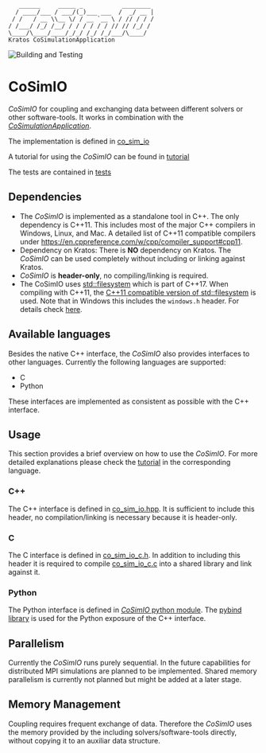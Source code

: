 ~~~
   ______     _____ _           ________
  / ____/___ / ___/(_)___ ___  /  _/ __ |
 / /   / __ \\__ \/ / __ `__ \ / // / / /
/ /___/ /_/ /__/ / / / / / / // // /_/ /
\____/\____/____/_/_/ /_/ /_/___/\____/
Kratos CoSimulationApplication
~~~

![Building and Testing](https://github.com/KratosMultiphysics/CoSimIO/workflows/Building%20and%20Testing/badge.svg?event=schedule)

# CoSimIO

_CoSimIO_ for coupling and exchanging data between different solvers or other software-tools. It works in combination with the [_CoSimulationApplication_](https://github.com/KratosMultiphysics/Kratos/tree/master/applications/CoSimulationApplication).

The implementation is defined in [co_sim_io](co_sim_io)

A tutorial for using the _CoSimIO_ can be found in [tutorial](tutorial)

The tests are contained in [tests](tests)

## Dependencies
- The _CoSimIO_ is implemented as a standalone tool in C++. The only dependency is C++11. This includes most of the major C++ compilers in Windows, Linux, and Mac. A detailed list of C++11 compatible compilers under https://en.cppreference.com/w/cpp/compiler_support#cpp11.
- Dependency on Kratos: There is **NO** dependency on Kratos. The _CoSimIO_ can be used completely without including or linking against Kratos.
- _CoSimIO_ is **header-only**, no compiling/linking is required.
- The CoSimIO uses [std::filesystem](https://en.cppreference.com/w/cpp/filesystem) which is part of C++17. When compiling with C++11, the [C++11 compatible version of std::filesystem](https://github.com/gulrak/filesystem) is used.
   Note that in Windows this includes the `windows.h` header. For details check [here](co_sim_io/impl/filesystem_inc.hpp).

## Available languages
Besides the native C++ interface, the _CoSimIO_ also provides interfaces to other languages. Currently the following languages are supported:
- C
- Python

These interfaces are implemented as consistent as possible with the C++ interface.

## Usage
This section provides a brief overview on how to use the _CoSimIO_. For more detailed explanations please check the [tutorial](tutorial) in the corresponding language.

### **C++**
The C++ interface is defined in [co_sim_io.hpp](co_sim_io/co_sim_io.hpp). It is sufficient to include this header, no compilation/linking is necessary because it is header-only.

### **C**
The C interface is defined in [co_sim_io_c.h](co_sim_io/c/co_sim_io_c.h). In addition to including this header it is required to compile [co_sim_io_c.c](co_sim_io/c/co_sim_io_c.c) into a shared library and link against it.

### **Python**
The Python interface is defined in [_CoSimIO_ python module](co_sim_io/python/co_sim_io_python.cpp). The [pybind library](https://github.com/pybind/pybind11) is used for the Python exposure of the C++ interface.

## Parallelism
Currently the _CoSimIO_ runs purely sequential. In the future capabilities for distributed MPI simulations are planned to be implemented.
Shared memory parallelism is currently not planned but might be added at a later stage.

## Memory Management
Coupling requires frequent exchange of data. Therefore the _CoSimIO_ uses the memory provided by the including solvers/software-tools directly, without copying it to an auxiliar data structure.
